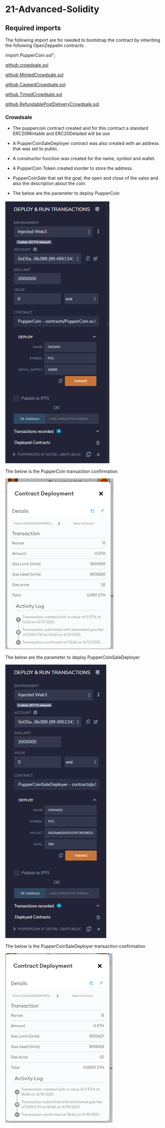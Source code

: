 # 21-Advanced-Solidity

## Required imports

The following import are for needed to bootstrap the contract by   inheriting the following OpenZeppelin contracts.

import PupperCoin.sol";

[github crowdsale.sol](https://github.com/OpenZeppelin/openzeppelin-contracts/blob/release-v2.5.0/contracts/crowdsale/)

[github MintedCrowdsale.sol](https://github.com/OpenZeppelin/openzeppelin-contracts/blob/release-v2.5.0/contracts/crowdsale/emission/)

[github CappedCrowdsale.sol](https://github.com/OpenZeppelin/openzeppelin-contracts/blob/release-v2.5.0/contracts/crowdsale/validation/)

[github TimedCrowdsale.sol](https://github.com/OpenZeppelin/openzeppelin-contracts/blob/release-v2.5.0/contracts/crowdsale/validation/)

[github RefundablePostDeliveryCrowdsale.sol](https://github.com/OpenZeppelin/openzeppelin-contracts/blob/release-v2.5.0/contracts/crowdsale/distribution/)


### Crowdsale
- The puppercoin contract created and for this contract  a standard ERC20Mintable and ERC20Detailed will be use 


- A PupperCoinSaleDeployer contract was also created with an address that was set to public. 

- A constructor function was created for the name, symbol and wallet.

- A PupperCoin Token created inorder to store the address.

- PupperCoinSale that set the goal, the open and close of the sales and also the description about the coin.


- The below are the parameter to deploy PupperCoin

![alttext](image/puppercoin1.PNG)

The below is the PupperCoin transaction confirmation

![alttext](image/puppercoin.PNG)



The below are the parameter to deploy PupperCoinSaleDeployer

![alttext](image/puppercoinsale.PNG)


The below is the PupperCoinSaleDeployer transaction confirmation

![alttext](image/puppercoinsale2.PNG)

